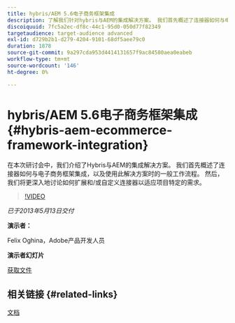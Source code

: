 ```yaml
---
title: hybris/AEM 5.6电子商务框架集成
description: 了解我们针对hybris与AEM的集成解决方案。 我们首先概述了连接器如何与电子商务框架集成，以及使用此解决方案时的一般工作流程。 然后，我们将更深入地讨论如何扩展和/或自定义连接器以适应项目特定的需求。
discoiquuid: 7fc5a2ec-df8c-44c1-95d0-050d77f82349
targetaudience: target-audience advanced
exl-id: d729b2b1-d279-4204-9101-68df5aee79c0
duration: 1878
source-git-commit: 9a297cda953d4414131657f9ac84580aea0eabeb
workflow-type: tm+mt
source-wordcount: '146'
ht-degree: 0%

---
```


# hybris/AEM 5.6电子商务框架集成{#hybris-aem-ecommerce-framework-integration}

在本次研讨会中，我们介绍了Hybris与AEM的集成解决方案。 我们首先概述了连接器如何与电子商务框架集成，以及使用此解决方案时的一般工作流程。 然后，我们将更深入地讨论如何扩展和/或自定义连接器以适应项目特定的需求。

>[!VIDEO](https://video.tv.adobe.com/v/19578/?quality=9)

*已于2013年5月13日交付*

**演示者：**

Felix Oghina，Adobe产品开发人员

**演示者幻灯片**

[获取文件](assets/hybris-aem-5-6-ecommerce-framework-integration.pdf)

## 相关链接 {#related-links}

[文档](https://docs.adobe.com/content/docs/en/cq/5-6-1/ecommerce/eCommerce-framework.html#Deploying%20eCommerce%20with%20hybris)

<!--
[Get back to the Overview](https://helpx.adobe.com/cn/experience-manager/kt/eseminars/gems/aem-index.html)
-->
